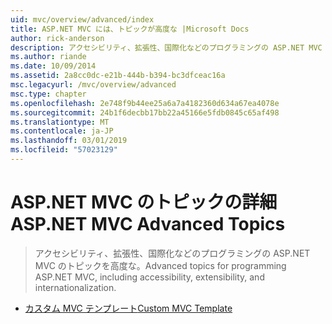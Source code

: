 ```yaml
---
uid: mvc/overview/advanced/index
title: ASP.NET MVC には、トピックが高度な |Microsoft Docs
author: rick-anderson
description: アクセシビリティ、拡張性、国際化などのプログラミングの ASP.NET MVC のトピックを高度な。
ms.author: riande
ms.date: 10/09/2014
ms.assetid: 2a8cc0dc-e21b-444b-b394-bc3dfceac16a
msc.legacyurl: /mvc/overview/advanced
msc.type: chapter
ms.openlocfilehash: 2e748f9b44ee25a6a7a4182360d634a67ea4078e
ms.sourcegitcommit: 24b1f6decbb17bb22a45166e5fdb0845c65af498
ms.translationtype: MT
ms.contentlocale: ja-JP
ms.lasthandoff: 03/01/2019
ms.locfileid: "57023129"
---
```

<a name="aspnet-mvc-advanced-topics"></a><span data-ttu-id="7b645-103">ASP.NET MVC のトピックの詳細</span><span class="sxs-lookup"><span data-stu-id="7b645-103">ASP.NET MVC Advanced Topics</span></span>
====================
> <span data-ttu-id="7b645-104">アクセシビリティ、拡張性、国際化などのプログラミングの ASP.NET MVC のトピックを高度な。</span><span class="sxs-lookup"><span data-stu-id="7b645-104">Advanced topics for programming ASP.NET MVC, including accessibility, extensibility, and internationalization.</span></span>


- [<span data-ttu-id="7b645-105">カスタム MVC テンプレート</span><span class="sxs-lookup"><span data-stu-id="7b645-105">Custom MVC Template</span></span>](custom-mvc-templates.md)
